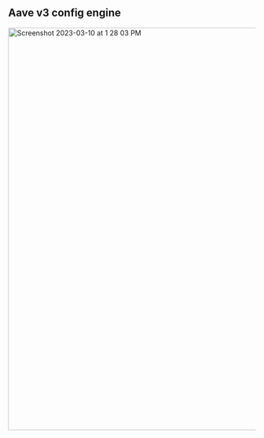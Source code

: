 ## Aave v3 config engine

<img width="819" alt="Screenshot 2023-03-10 at 1 28 03 PM" src="https://user-images.githubusercontent.com/22850280/224257171-98fc6350-e7d5-4537-ade4-9b61217978e2.png">
